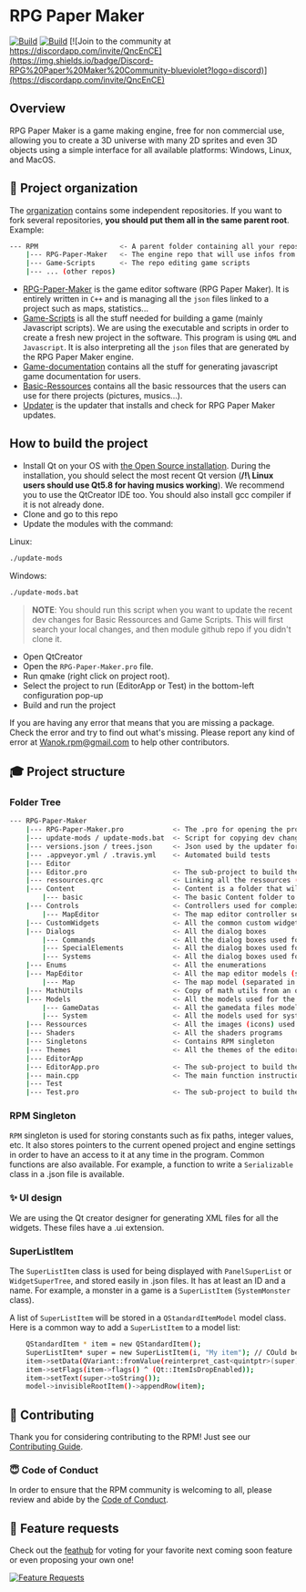 # RPG Paper Maker

[![Build](https://travis-ci.org/RPG-Paper-Maker/RPG-Paper-Maker.svg?branch=develop)](https://travis-ci.org/RPG-Paper-Maker/RPG-Paper-Maker)
[![Build](https://ci.appveyor.com/api/projects/status/iee74loc36pu1r0t?svg=true)](https://ci.appveyor.com/project/Wano-k/rpg-paper-maker)
[![Join to the community at https://discordapp.com/invite/QncEnCE](https://img.shields.io/badge/Discord-RPG%20Paper%20Maker%20Community-blueviolet?logo=discord)](https://discordapp.com/invite/QncEnCE)

## Overview

RPG Paper Maker is a game making engine, free for non commercial use, allowing you to create a 3D universe with many 2D sprites and even 3D objects using a simple interface for all available platforms: Windows, Linux, and MacOS.

## :open_file_folder: Project organization

The [organization](https://github.com/RPG-Paper-Maker) contains some independent repositories. If you want to fork several repositories, **you should put them all in the same parent root**. Example:

```bash
--- RPM                    <- A parent folder containing all your repos
    |--- RPG-Paper-Maker   <- The engine repo that will use infos from your local Game-Scripts repo
    |--- Game-Scripts      <- The repo editing game scripts
    |--- ... (other repos)
```

- [RPG-Paper-Maker](https://github.com/RPG-Paper-Maker/RPG-Paper-Maker) is the game editor software (RPG Paper Maker). It is entirely written in `C++` and is managing all the `json` files linked to a project such as maps, statistics...
- [Game-Scripts](https://github.com/RPG-Paper-Maker/Game-Scripts) is all the stuff needed for building a game (mainly Javascript scripts). We are using the executable and scripts in order to create a fresh new project in the software. This program is using `QML` and `Javascript`. It is also interpreting all the `json` files that are generated by the RPG Paper Maker engine.
- [Game-documentation](https://github.com/RPG-Paper-Maker/Game-documentation) contains all the stuff for generating javascript game documentation for users.
- [Basic-Ressources](https://github.com/RPG-Paper-Maker/Basic-Ressources) contains all the basic ressources that the users can use for there projects (pictures, musics...).
- [Updater](https://github.com/RPG-Paper-Maker/Updater) is the updater that installs and check for RPG Paper Maker updates.

## How to build the project

- Install Qt on your OS with
[the Open Source installation](https://www.qt.io/download-open-source/#section-2). During the installation, you should select the most recent Qt version (**/!\ Linux users should use Qt5.8 for having musics working**). We recommend you to use the QtCreator IDE too. You should also install gcc compiler if it is not already done.
- Clone and go to this repo
- Update the modules with the command:

Linux:

```bash
./update-mods
```

Windows:

```bash
./update-mods.bat
```

> **NOTE**: You should run this script when you want to update the recent dev changes for Basic Ressources and Game Scripts. This will first search your local changes, and then module github repo if you didn't clone it.

- Open QtCreator
- Open the `RPG-Paper-Maker.pro` file.
- Run qmake (right click on project root).
- Select the project to run (EditorApp or Test) in the bottom-left configuration pop-up
- Build and run the project

If you are having any error that means that you are missing a package. Check the error and try to find out what's missing. Please report any kind of error at Wanok.rpm@gmail.com to help other contributors.

## :mortar_board: Project structure

### Folder Tree

```bash
--- RPG-Paper-Maker
    |--- RPG-Paper-Maker.pro            <- The .pro for opening the project with Qt Creator
    |--- update-mods / update-mods.bat  <- Script for copying dev changes done in other git repos
    |--- versions.json / trees.json     <- Json used by the updater for checking files to update
    |--- .appveyor.yml / .travis.yml    <- Automated build tests
    |--- Editor
    |--- Editor.pro                     <- The sub-project to build the editor library
    |--- ressources.qrc                 <- Linking all the ressources (shaders, images...) used in the editor
    |--- Content                        <- Content is a folder that will contain all the stuff that needs to be copied in the build folder
        |--- basic                      <- The basic Content folder to copy when creating a new project
    |--- Controls                       <- Controllers used for complex dialog boxes or widgets / panels. Should contain all the actions to do on the dialog model
        |--- MapEditor                  <- The map editor controller separated in several files
    |--- CustomWidgets                  <- All the common custom widgets that can be re-used often are here. These components inherit from QWidget classes.
    |--- Dialogs                        <- All the dialog boxes
        |--- Commands                   <- All the dialog boxes used for object event commands
        |--- SpecialElements            <- All the dialog boxes used for special elements (autotiles, walls, 3D objects)
        |--- Systems                    <- All the dialog boxes used for system elements (SuperListItem classes)
    |--- Enums                          <- All the enumerations
    |--- MapEditor                      <- All the map editor models (sprite, floor, etc.)
        |--- Map                        <- The map model (separated in several files)
    |--- MathUtils                      <- Copy of math utils from an old Qt version for 3D drawings
    |--- Models                         <- All the models used for the database
        |--- GameDatas                  <- All the gamedata files models
        |--- System                     <- All the models used for system elements (SuperListItem classes)
    |--- Ressources                     <- All the images (icons) used for the editor
    |--- Shaders                        <- All the shaders programs
    |--- Singletons                     <- Contains RPM singleton
    |--- Themes                         <- All the themes of the editor
    |--- EditorApp
    |--- EditorApp.pro                  <- The sub-project to build the editor executable
    |--- main.cpp                       <- The main function instructions
    |--- Test
    |--- Test.pro                       <- The sub-project to build the test executable
```

### RPM Singleton

`RPM` singleton is used for storing constants such as fix paths, integer values, etc. It also stores pointers to the current opened project and engine settings in order to have an access to it at any time in the program. Common functions are also available. For example, a function to write a `Serializable` class in a .json file is available.

### :sparkles: UI design

We are using the Qt creator designer for generating XML files for all the widgets. These files have a .ui extension.

### SuperListItem

The `SuperListItem` class is used for being displayed with `PanelSuperList` or `WidgetSuperTree`, and stored easily in .json files. It has at least an ID and a name. For example, a monster in a game is a `SuperListItem` (`SystemMonster` class).

A list of `SuperListItem` will be stored in a `QStandardItemModel` model class. Here is a common way to add a `SuperListItem` to a model list:

```bash
    QStandardItem * item = new QStandardItem();
    SuperListItem* super = new SuperListItem(i, "My item"); // COuld be SystemItem class for example
    item->setData(QVariant::fromValue(reinterpret_cast<quintptr>(super)));
    item->setFlags(item->flags() ^ (Qt::ItemIsDropEnabled));
    item->setText(super->toString());
    model->invisibleRootItem()->appendRow(item);
```

## :construction_worker: Contributing

Thank you for considering contributing to the RPM! Just see our [Contributing Guide](.github/CONTRIBUTING.md).

### :innocent: Code of Conduct

In order to ensure that the RPM community is welcoming to all, please review and abide by the [Code of Conduct](.github/CODE_OF_CONDUCT.md).

## :mega: Feature requests

Check out the [feathub](https://feathub.com/RPG-Paper-Maker/RPG-Paper-Maker) for voting for your favorite next coming soon feature or even proposing your own one!

[![Feature Requests](http://feathub.com/RPG-Paper-Maker/RPG-Paper-Maker?format=svg)](http://feathub.com/RPG-Paper-Maker/RPG-Paper-Maker)
